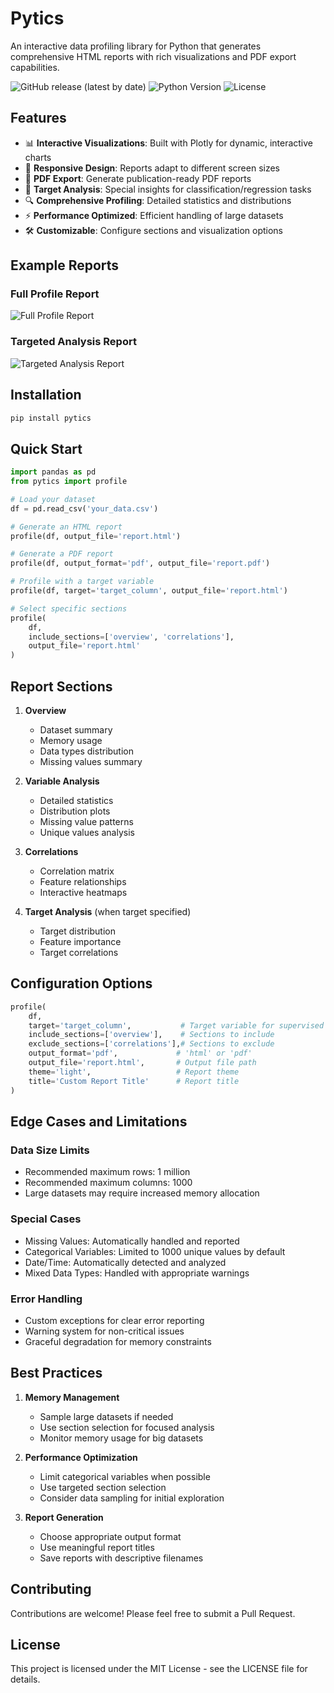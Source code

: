 # Pytics

An interactive data profiling library for Python that generates comprehensive HTML reports with rich visualizations and PDF export capabilities.

![GitHub release (latest by date)](https://img.shields.io/github/v/release/HansMeershoek/pytics)
![Python Version](https://img.shields.io/pypi/pyversions/pytics)
![License](https://img.shields.io/github/license/HansMeershoek/pytics)

## Features

- 📊 **Interactive Visualizations**: Built with Plotly for dynamic, interactive charts
- 📱 **Responsive Design**: Reports adapt to different screen sizes
- 📄 **PDF Export**: Generate publication-ready PDF reports
- 🎯 **Target Analysis**: Special insights for classification/regression tasks
- 🔍 **Comprehensive Profiling**: Detailed statistics and distributions
- ⚡ **Performance Optimized**: Efficient handling of large datasets
- 🛠️ **Customizable**: Configure sections and visualization options

## Example Reports

### Full Profile Report
![Full Profile Report](examples/full_report.png)

### Targeted Analysis Report
![Targeted Analysis Report](examples/targeted_report.png)

## Installation

```bash
pip install pytics
```

## Quick Start

```python
import pandas as pd
from pytics import profile

# Load your dataset
df = pd.read_csv('your_data.csv')

# Generate an HTML report
profile(df, output_file='report.html')

# Generate a PDF report
profile(df, output_format='pdf', output_file='report.pdf')

# Profile with a target variable
profile(df, target='target_column', output_file='report.html')

# Select specific sections
profile(
    df,
    include_sections=['overview', 'correlations'],
    output_file='report.html'
)
```

## Report Sections

1. **Overview**
   - Dataset summary
   - Memory usage
   - Data types distribution
   - Missing values summary

2. **Variable Analysis**
   - Detailed statistics
   - Distribution plots
   - Missing value patterns
   - Unique values analysis

3. **Correlations**
   - Correlation matrix
   - Feature relationships
   - Interactive heatmaps

4. **Target Analysis** (when target specified)
   - Target distribution
   - Feature importance
   - Target correlations

## Configuration Options

```python
profile(
    df,
    target='target_column',           # Target variable for supervised learning
    include_sections=['overview'],    # Sections to include
    exclude_sections=['correlations'],# Sections to exclude
    output_format='pdf',             # 'html' or 'pdf'
    output_file='report.html',       # Output file path
    theme='light',                   # Report theme
    title='Custom Report Title'      # Report title
)
```

## Edge Cases and Limitations

### Data Size Limits
- Recommended maximum rows: 1 million
- Recommended maximum columns: 1000
- Large datasets may require increased memory allocation

### Special Cases
- Missing Values: Automatically handled and reported
- Categorical Variables: Limited to 1000 unique values by default
- Date/Time: Automatically detected and analyzed
- Mixed Data Types: Handled with appropriate warnings

### Error Handling
- Custom exceptions for clear error reporting
- Warning system for non-critical issues
- Graceful degradation for memory constraints

## Best Practices

1. **Memory Management**
   - Sample large datasets if needed
   - Use section selection for focused analysis
   - Monitor memory usage for big datasets

2. **Performance Optimization**
   - Limit categorical variables when possible
   - Use targeted section selection
   - Consider data sampling for initial exploration

3. **Report Generation**
   - Choose appropriate output format
   - Use meaningful report titles
   - Save reports with descriptive filenames

## Contributing

Contributions are welcome! Please feel free to submit a Pull Request.

## License

This project is licensed under the MIT License - see the LICENSE file for details. 